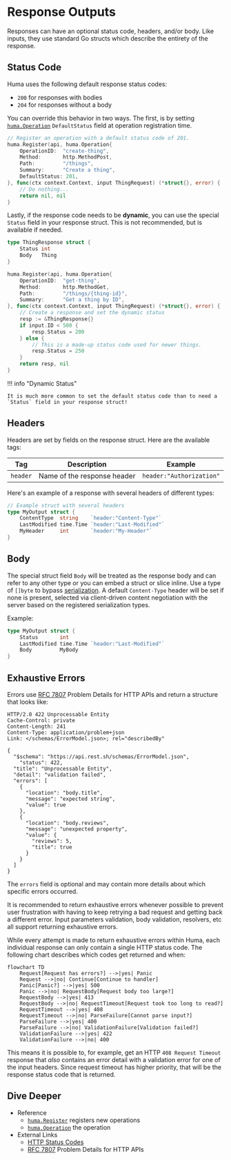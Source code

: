 # Response Outputs

Responses can have an optional status code, headers, and/or body. Like inputs, they use standard Go structs which describe the entirety of the response.

## Status Code

Huma uses the following default response status codes:

-   `200` for responses with bodies
-   `204` for responses without a body

You can override this behavior in two ways. The first, is by setting [`huma.Operation`](https://pkg.go.dev/github.com/danielgtaylor/huma/v2#Operation) `DefaultStatus` field at operation registration time.

```go title="code.go"
// Register an operation with a default status code of 201.
huma.Register(api, huma.Operation{
	OperationID:  "create-thing",
	Method:       http.MethodPost,
	Path:         "/things",
	Summary:      "Create a thing",
	DefaultStatus: 201,
}, func(ctx context.Context, input ThingRequest) (*struct{}, error) {
	// Do nothing...
	return nil, nil
}
```

Lastly, if the response code needs to be **dynamic**, you can use the special `Status` field in your response struct. This is not recommended, but is available if needed.

```go title="code.go"
type ThingResponse struct {
	Status int
	Body   Thing
}

huma.Register(api, huma.Operation{
	OperationID:  "get-thing",
	Method:       http.MethodGet,
	Path:         "/things/{thing-id}",
	Summary:      "Get a thing by ID",
}, func(ctx context.Context, input ThingRequest) (*struct{}, error) {
	// Create a response and set the dynamic status
	resp := &ThingResponse{}
	if input.ID < 500 {
		resp.Status = 200
	} else {
		// This is a made-up status code used for newer things.
		resp.Status = 250
	}
	return resp, nil
}
```

!!! info "Dynamic Status"

    It is much more common to set the default status code than to need a `Status` field in your response struct!

## Headers

Headers are set by fields on the response struct. Here are the available tags:

| Tag      | Description                 | Example                  |
| -------- | --------------------------- | ------------------------ |
| `header` | Name of the response header | `header:"Authorization"` |

Here's an example of a response with several headers of different types:

```go title="code.go"
// Example struct with several headers
type MyOutput struct {
	ContentType  string    `header:"Content-Type"`
	LastModified time.Time `header:"Last-Modified"`
	MyHeader     int       `header:"My-Header"`
}
```

## Body

The special struct field `Body` will be treated as the response body and can refer to any other type or you can embed a struct or slice inline. Use a type of `[]byte` to bypass [serialization](/features/response-serialization/). A default `Content-Type` header will be set if none is present, selected via client-driven content negotiation with the server based on the registered serialization types.

Example:

```go title="code.go"
type MyOutput struct {
	Status       int
	LastModified time.Time `header:"Last-Modified"`
	Body         MyBody
}
```

## Exhaustive Errors

Errors use [RFC 7807](https://tools.ietf.org/html/rfc7807) Problem Details for HTTP APIs and return a structure that looks like:

```http title="HTTP Response"
HTTP/2.0 422 Unprocessable Entity
Cache-Control: private
Content-Length: 241
Content-Type: application/problem+json
Link: </schemas/ErrorModel.json>; rel="describedBy"

{
  "$schema": "https://api.rest.sh/schemas/ErrorModel.json",
	"status": 422,
  "title": "Unprocessable Entity",
  "detail": "validation failed",
  "errors": [
    {
      "location": "body.title",
      "message": "expected string",
      "value": true
    },
    {
      "location": "body.reviews",
      "message": "unexpected property",
      "value": {
        "reviews": 5,
        "title": true
      }
    }
  ]
}
```

The `errors` field is optional and may contain more details about which specific errors occurred.

It is recommended to return exhaustive errors whenever possible to prevent user frustration with having to keep retrying a bad request and getting back a different error. Input parameters validation, body validation, resolvers, etc all support returning exhaustive errors.

While every attempt is made to return exhaustive errors within Huma, each individual response can only contain a single HTTP status code. The following chart describes which codes get returned and when:

```mermaid
flowchart TD
	Request[Request has errors?] -->|yes| Panic
	Request -->|no| Continue[Continue to handler]
	Panic[Panic?] -->|yes| 500
	Panic -->|no| RequestBody[Request body too large?]
	RequestBody -->|yes| 413
	RequestBody -->|no| RequestTimeout[Request took too long to read?]
	RequestTimeout -->|yes| 408
	RequestTimeout -->|no| ParseFailure[Cannot parse input?]
	ParseFailure -->|yes| 400
	ParseFailure -->|no| ValidationFailure[Validation failed?]
	ValidationFailure -->|yes| 422
	ValidationFailure -->|no| 400
```

This means it is possible to, for example, get an HTTP `408 Request Timeout` response that _also_ contains an error detail with a validation error for one of the input headers. Since request timeout has higher priority, that will be the response status code that is returned.

## Dive Deeper

-   Reference
    -   [`huma.Register`](https://pkg.go.dev/github.com/danielgtaylor/huma/v2#Register) registers new operations
    -   [`huma.Operation`](https://pkg.go.dev/github.com/danielgtaylor/huma/v2#Operation) the operation
-   External Links
    -   [HTTP Status Codes](https://developer.mozilla.org/en-US/docs/Web/HTTP/Status)
    -   [RFC 7807](https://tools.ietf.org/html/rfc7807) Problem Details for HTTP APIs
